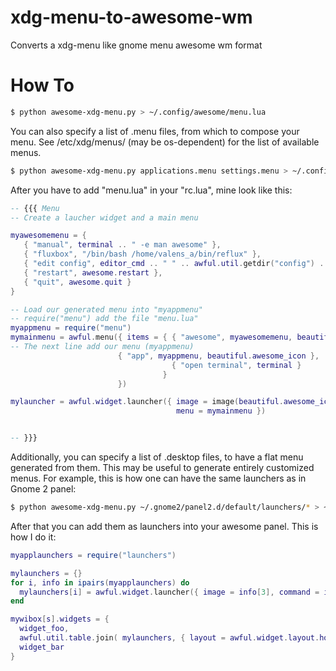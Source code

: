xdg-menu-to-awesome-wm
======================

Converts a xdg-menu like gnome menu awesome wm format

How To
======================
```bash
$ python awesome-xdg-menu.py > ~/.config/awesome/menu.lua
```

You can also specify a list of .menu files, from which to compose your menu. 
See /etc/xdg/menus/ (may be os-dependent) for the list of available menus.

```bash
$ python awesome-xdg-menu.py applications.menu settings.menu > ~/.config/awesome/menu.lua
```

After you have to add "menu.lua" in your "rc.lua", mine look like this:

```lua
-- {{{ Menu
-- Create a laucher widget and a main menu

myawesomemenu = {
   { "manual", terminal .. " -e man awesome" },
   { "fluxbox", "/bin/bash /home/valens_a/bin/reflux" },
   { "edit config", editor_cmd .. " " .. awful.util.getdir("config") .. "/rc.lua" },
   { "restart", awesome.restart },
   { "quit", awesome.quit }
}

-- Load our generated menu into "myappmenu"
-- require("menu") add the file "menu.lua"
myappmenu = require("menu")
mymainmenu = awful.menu({ items = { { "awesome", myawesomemenu, beautiful.awesome_icon },
-- The next line add our menu (myappmenu)
	        	  	    { "app", myappmenu, beautiful.awesome_icon },
                                    { "open terminal", terminal }
                                  }
                        })

mylauncher = awful.widget.launcher({ image = image(beautiful.awesome_icon),
                                     menu = mymainmenu })


-- }}}
```

Additionally, you can specify a list of .desktop files, to have a flat menu generated from them.
This may be useful to generate entirely customized menus.
For example, this is how one can have the same launchers as in Gnome 2 panel:

```bash
$ python awesome-xdg-menu.py ~/.gnome2/panel2.d/default/launchers/* > ~/.config/awesome/launchers.lua
```

After that you can add them as launchers into your awesome panel. This is how I do it:

```lua
myapplaunchers = require("launchers")

mylaunchers = {}
for i, info in ipairs(myapplaunchers) do
  mylaunchers[i] = awful.widget.launcher({ image = info[3], command = info[2] })
end

mywibox[s].widgets = {
  widget_foo,
  awful.util.table.join( mylaunchers, { layout = awful.widget.layout.horizontal.leftright }),
  widget_bar
}
```
